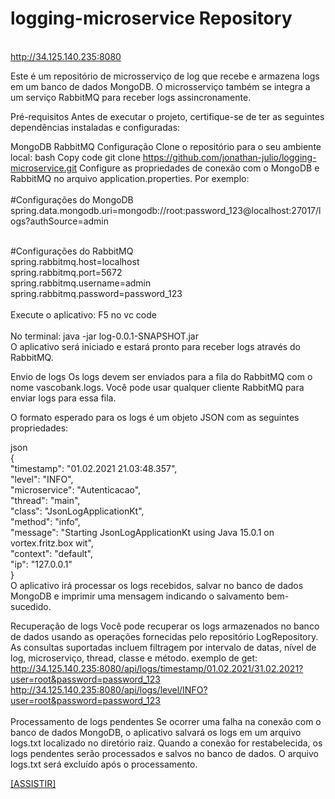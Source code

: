 # logging-microservice Repository
<br> http://34.125.140.235:8080 <br>

Este é um repositório de microsserviço de log que recebe e armazena logs em um banco de dados MongoDB. O microsserviço também se integra a um serviço RabbitMQ para receber logs assincronamente.

Pré-requisitos
Antes de executar o projeto, certifique-se de ter as seguintes dependências instaladas e configuradas:


MongoDB 
RabbitMQ 
Configuração
Clone o repositório para o seu ambiente local:
bash
Copy code
git clone https://github.com/jonathan-julio/logging-microservice.git
Configure as propriedades de conexão com o MongoDB e RabbitMQ no arquivo application.properties. Por exemplo:<br><br>
#Configurações do MongoDB<br>
spring.data.mongodb.uri=mongodb://root:password_123@localhost:27017/logs?authSource=admin<br><br>

#Configurações do RabbitMQ<br>
spring.rabbitmq.host=localhost<br>
spring.rabbitmq.port=5672<br>
spring.rabbitmq.username=admin<br>
spring.rabbitmq.password=password_123<br><br>
Execute o aplicativo:
F5 no vc code<br><br>
No terminal: java -jar log-0.0.1-SNAPSHOT.jar<br>
O aplicativo será iniciado e estará pronto para receber logs através do RabbitMQ.

Envio de logs
Os logs devem ser enviados para a fila do RabbitMQ com o nome vascobank.logs. Você pode usar qualquer cliente RabbitMQ para enviar logs para essa fila.

O formato esperado para os logs é um objeto JSON com as seguintes propriedades:

json<br>
{<br>
  "timestamp": "01.02.2021 21.03:48.357",<br>
  "level": "INFO",<br>
  "microservice": "Autenticacao",<br>
  "thread": "main",<br>
  "class": "JsonLogApplicationKt",<br>
  "method": "info",<br>
  "message": "Starting JsonLogApplicationKt using Java 15.0.1 on vortex.fritz.box wit",<br>
  "context": "default",<br>
  "ip": "127.0.0.1"<br>
}<br>
O aplicativo irá processar os logs recebidos, salvar no banco de dados MongoDB e imprimir uma mensagem indicando o salvamento bem-sucedido.

Recuperação de logs
Você pode recuperar os logs armazenados no banco de dados usando as operações fornecidas pelo repositório LogRepository. As consultas suportadas incluem filtragem por intervalo de datas, nível de log, microserviço, thread, classe e método.
exemplo de get: <br>
http://34.125.140.235:8080/api/logs/timestamp/01.02.2021/31.02.2021?user=root&password=password_123<br>
http://34.125.140.235:8080/api/logs/level/INFO?user=root&password=password_123<br><br>
Processamento de logs pendentes
Se ocorrer uma falha na conexão com o banco de dados MongoDB, o aplicativo salvará os logs em um arquivo logs.txt localizado no diretório raiz. Quando a conexão for restabelecida, os logs pendentes serão processados e salvos no banco de dados. O arquivo logs.txt será excluído após o processamento.

[[ASSISTIR]](https://youtu.be/l57VPuz2AwQ)
